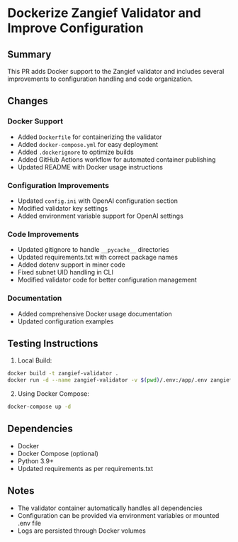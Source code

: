 # Dockerize Zangief Validator and Improve Configuration

## Summary
This PR adds Docker support to the Zangief validator and includes several improvements to configuration handling and code organization.

## Changes

### Docker Support
- Added `Dockerfile` for containerizing the validator
- Added `docker-compose.yml` for easy deployment
- Added `.dockerignore` to optimize builds
- Added GitHub Actions workflow for automated container publishing
- Updated README with Docker usage instructions

### Configuration Improvements
- Updated `config.ini` with OpenAI configuration section
- Modified validator key settings
- Added environment variable support for OpenAI settings

### Code Improvements
- Updated gitignore to handle `__pycache__` directories
- Updated requirements.txt with correct package names
- Added dotenv support in miner code
- Fixed subnet UID handling in CLI
- Modified validator code for better configuration management

### Documentation
- Added comprehensive Docker usage documentation
- Updated configuration examples

## Testing Instructions
1. Local Build:
```bash
docker build -t zangief-validator .
docker run -d --name zangief-validator -v $(pwd)/.env:/app/.env zangief-validator
```

2. Using Docker Compose:
```bash
docker-compose up -d
```

## Dependencies
- Docker
- Docker Compose (optional)
- Python 3.9+
- Updated requirements as per requirements.txt

## Notes
- The validator container automatically handles all dependencies
- Configuration can be provided via environment variables or mounted .env file
- Logs are persisted through Docker volumes
